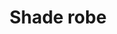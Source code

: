 ---
layout: item
title: Shade robe
item-id: 548
datatable: true
id: 548
name: "Shade robe"
monsters:
  - id: 6740
    name: "Shade"
    combat_level: 159
    wiki_url: "https://oldschool.runescape.wiki/w/Shade#Stronghold_of_Security"
    drops:
      - quantity: "1"
        noted: false
        rarity: 0.25
    image: "https://oldschool.runescape.wiki/images/d/dc/Shade.png?b6ad1"
---